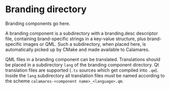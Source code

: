 # Branding directory

Branding components go here.

A branding component is a subdirectory with a branding.desc descriptor file, containing brand-specific strings in a key-value structure, plus brand-specific images or QML. Such a subdirectory, when placed here, is automatically picked up by CMake and made available to Calamares.

QML files in a branding component can be translated. Translations should be placed in a subdirectory `lang` of the branding component directory. Qt translation files are supported (`.ts` sources which get compiled into `.qm`). Inside the `lang` subdirectory all translation files must be named according to the scheme `calamares-<component name>_<language>.qm`.
